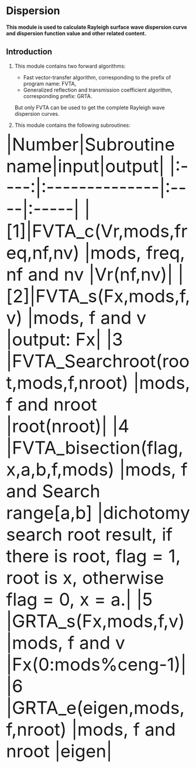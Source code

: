 # **Dispersion**
**This module is used to calculate Rayleigh surface wave dispersion curve and dispersion function value and other related content.**

## Introduction
1. This module contains two forward algorithms:
    - Fast vector-transfer algorithm, corresponding to the prefix of program name: FVTA,
    - Generalized reflection and transmission coefficient algorithm, corresponding prefix: GRTA.

    But only FVTA can be used to get the complete Rayleigh wave dispersion curves.
    
2. This module contains the following subroutines:
<font size=10>
    |Number|Subroutine name|input|output|
    |:----:|:--------------|:----|:-----|
    |[1]|FVTA_c(Vr,mods,freq,nf,nv)            |mods, freq, nf and nv         |Vr(nf,nv)|
    |[2]|FVTA_s(Fx,mods,f,v)                   |mods, f and v                 |output: Fx|
    |3  |FVTA_Searchroot(root,mods,f,nroot)    |mods, f and nroot             |root(nroot)|
    |4  |FVTA_bisection(flag,x,a,b,f,mods)     |mods, f and Search range[a,b] |dichotomy search root result, if there is root, flag = 1, root is x, otherwise flag = 0, x = a.|
    |5  |GRTA_s(Fx,mods,f,v)                   |mods, f and v                 |Fx(0:mods%ceng-1)|
    |6  |GRTA_e(eigen,mods,f,nroot)            |mods, f and nroot             |eigen|
</font>
